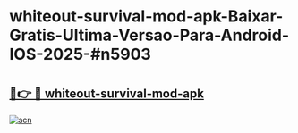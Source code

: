 # whiteout-survival-mod-apk-Baixar-Gratis-Ultima-Versao-Para-Android-IOS-2025-#n5903

# <h2><a href="https://ainizakaria.my?title=whiteout-survival-mod-apk&ref=24M">🔗👉 🔴 whiteout-survival-mod-apk</a></h2>

[![acn](https://github.com/user-attachments/assets/0f9c940e-d8b0-45ae-aac7-cd30a18b3e1c)](https://ainizakaria.my?title=whiteout-survival-mod-apk&ref=24M)

